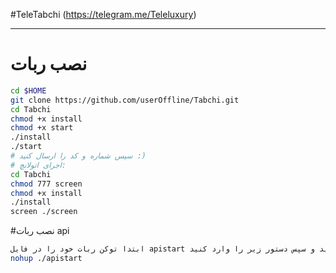 #TeleTabchi (https://telegram.me/Teleluxury)

* * *


# نصب ربات
```sh
cd $HOME
git clone https://github.com/userOffline/Tabchi.git
cd Tabchi
chmod +x install
chmod +x start
./install
./start
# سپس شماره و کد را ارسال کنید :)
# اجرای اتولانچ:
cd Tabchi
chmod 777 screen
chmod +x install
./install
screen ./screen
```
#نصب ربات api

```sh
ابتدا توکن ربات خود را در فایل apistart در خط 4 قرار دهید و سپس دستور زیر را وارد کنید 
nohup ./apistart
